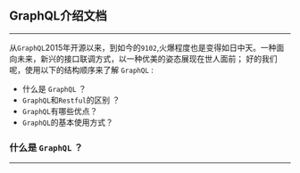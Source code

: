 ## GraphQL介绍文档
---
从`GraphQL`2015年开源以来，到如今的`9102`,火爆程度也是变得如日中天。一种面向未来，新兴的接口联调方式，以一种优美的姿态展现在世人面前；
好的我们呢，使用以下的结构顺序来了解 `GraphQL` :

* 什么是 `GraphQL` ？
* `GraphQL`和`Restful`的区别 ？
* `GraphQL`有哪些优点？
* `GraphQL`的基本使用方式？

### 什么是 `GraphQL` ？
---
